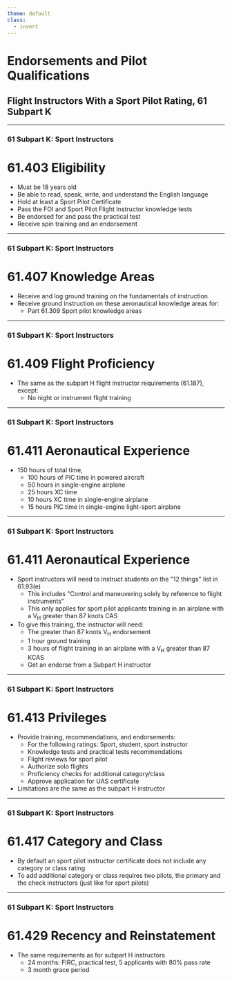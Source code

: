 ```yaml
---
theme: default
class:
  - invert
---
```


# Endorsements and Pilot Qualifications

## Flight Instructors With a Sport Pilot Rating, 61 Subpart K

---

### 61 Subpart K: Sport Instructors

# 61.403 Eligibility

- Must be 18 years old
- Be able to read, speak, write, and understand the English language
- Hold at least a Sport Pilot Certificate
- Pass the FOI and Sport Pilot Flight Instructor knowledge tests
- Be endorsed for and pass the practical test
- Receive spin training and an endorsement

---

### 61 Subpart K: Sport Instructors

# 61.407 Knowledge Areas

- Receive and log ground training on the fundamentals of instruction
- Receive ground instruction on these aeronautical knowledge areas for:
  - Part 61.309 Sport pilot knowledge areas

---

### 61 Subpart K: Sport Instructors

# 61.409 Flight Proficiency

- The same as the subpart H flight instructor requirements (61.187), except:
  - No night or instrument flight training

---

### 61 Subpart K: Sport Instructors

# 61.411 Aeronautical Experience

- 150 hours of total time,
  - 100 hours of PIC time in powered aircraft
  - 50 hours in single-engine airplane
  - 25 hours XC time
  - 10 hours XC time in single-engine airplane
  - 15 hours PIC time in single-engine light-sport airplane

---

### 61 Subpart K: Sport Instructors

# 61.411 Aeronautical Experience

- Sport instructors will need to instruct students on the "12 things" list in 61.93(e)
  - This includes "Control and maneuvering solely by reference to flight instruments"
  - This only applies for sport pilot applicants training in an airplane with a V<sub>H</sub> greater than 87 knots CAS
- To give this training, the instructor will need:
  - The greater than 87 knots V<sub>H</sub> endorsement
  - 1 hour ground training
  - 3 hours of flight training in an airplane with a V<sub>H</sub> greater than 87 KCAS
  - Get an endorse from a Subpart H instructor

---

### 61 Subpart K: Sport Instructors

# 61.413 Privileges

- Provide training, recommendations, and endorsements:
  - For the following ratings: Sport, student, sport instructor
  - Knowledge tests and practical tests recommendations
  - Flight reviews for sport pilot
  - Authorize solo flights
  - Proficiency checks for additional category/class
  - Approve application for UAS certificate
- Limitations are the same as the subpart H instructor

<!-- Except there are no restrictions for training initial sport pilot instructor applicants -->

---

### 61 Subpart K: Sport Instructors

# 61.417 Category and Class

- By default an sport pilot instructor certificate does not include any category or class rating
- To add additional category or class requires two pilots, the primary and the check instructors (just like for sport pilots)

---

### 61 Subpart K: Sport Instructors

# 61.429 Recency and Reinstatement

- The same requirements as for subpart H instructors
  - 24 months: FIRC, practical test, 5 applicants with 80% pass rate
  - 3 month grace period
